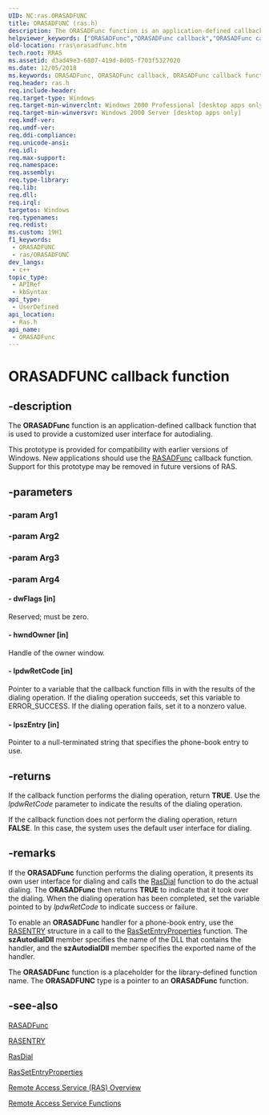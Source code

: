 ```yaml
---
UID: NC:ras.ORASADFUNC
title: ORASADFUNC (ras.h)
description: The ORASADFunc function is an application-defined callback function that is used to provide a customized user interface for autodialing.
helpviewer_keywords: ["ORASADFunc","ORASADFunc callback","ORASADFunc callback function [RAS]","_ras_orasadfunc","ras/ORASADFunc","rras.orasadfunc"]
old-location: rras\orasadfunc.htm
tech.root: RRAS
ms.assetid: d3ad49e3-6807-419d-8d05-f703f5327020
ms.date: 12/05/2018
ms.keywords: ORASADFunc, ORASADFunc callback, ORASADFunc callback function [RAS], _ras_orasadfunc, ras/ORASADFunc, rras.orasadfunc
req.header: ras.h
req.include-header: 
req.target-type: Windows
req.target-min-winverclnt: Windows 2000 Professional [desktop apps only]
req.target-min-winversvr: Windows 2000 Server [desktop apps only]
req.kmdf-ver: 
req.umdf-ver: 
req.ddi-compliance: 
req.unicode-ansi: 
req.idl: 
req.max-support: 
req.namespace: 
req.assembly: 
req.type-library: 
req.lib: 
req.dll: 
req.irql: 
targetos: Windows
req.typenames: 
req.redist: 
ms.custom: 19H1
f1_keywords:
 - ORASADFUNC
 - ras/ORASADFUNC
dev_langs:
 - c++
topic_type:
 - APIRef
 - kbSyntax
api_type:
 - UserDefined
api_location:
 - Ras.h
api_name:
 - ORASADFunc
---
```


# ORASADFUNC callback function


## -description

The 
<b>ORASADFunc</b> function is an application-defined callback function that is used to provide a customized user interface for autodialing.

This prototype is provided for compatibility with earlier versions of Windows. New applications should use the 
<a href="https://docs.microsoft.com/windows/desktop/api/ras/nc-ras-rasadfunca">RASADFunc</a> callback function. Support for this prototype may be removed in future versions of RAS.

## -parameters

### -param Arg1

### -param Arg2

### -param Arg3

### -param Arg4

#### - dwFlags [in]

Reserved; must be zero.


#### - hwndOwner [in]

Handle of the owner window.


#### - lpdwRetCode [in]

Pointer to a variable that the callback function fills in with the results of the dialing operation. If the dialing operation succeeds, set this variable to ERROR_SUCCESS. If the dialing operation fails, set it to a nonzero value.


#### - lpszEntry [in]

Pointer to a null-terminated string that specifies the phone-book entry to use.

## -returns

If the callback function performs the dialing operation, return <b>TRUE</b>. Use the <i>lpdwRetCode</i> parameter to indicate the results of the dialing operation.

If the callback function does not perform the dialing operation, return <b>FALSE</b>. In this case, the system uses the default user interface for dialing.

## -remarks

If the 
<b>ORASADFunc</b> function performs the dialing operation, it presents its own user interface for dialing and calls the 
<a href="https://docs.microsoft.com/windows/desktop/api/ras/nf-ras-rasdiala">RasDial</a> function to do the actual dialing. The 
<b>ORASADFunc</b> then returns <b>TRUE</b> to indicate that it took over the dialing. When the dialing operation has been completed, set the variable pointed to by <i>lpdwRetCode</i> to indicate success or failure.

To enable an 
<b>ORASADFunc</b> handler for a phone-book entry, use the 
<a href="https://docs.microsoft.com/previous-versions/windows/desktop/legacy/aa377274(v=vs.85)">RASENTRY</a> structure in a call to the 
<a href="https://docs.microsoft.com/windows/desktop/api/ras/nf-ras-rassetentrypropertiesa">RasSetEntryProperties</a> function. The <b>szAutodialDll</b> member specifies the name of the DLL that contains the handler, and the <b>szAutodialDll</b> member specifies the exported name of the handler.

The 
<b>ORASADFunc</b> function is a placeholder for the library-defined function name. The <b>ORASADFUNC</b> type is a pointer to an 
<b>ORASADFunc</b> function.

## -see-also

<a href="https://docs.microsoft.com/windows/desktop/api/ras/nc-ras-rasadfunca">RASADFunc</a>



<a href="https://docs.microsoft.com/previous-versions/windows/desktop/legacy/aa377274(v=vs.85)">RASENTRY</a>



<a href="https://docs.microsoft.com/windows/desktop/api/ras/nf-ras-rasdiala">RasDial</a>



<a href="https://docs.microsoft.com/windows/desktop/api/ras/nf-ras-rassetentrypropertiesa">RasSetEntryProperties</a>



<a href="https://docs.microsoft.com/windows/desktop/RRAS/about-remote-access-service">Remote Access Service (RAS) Overview</a>



<a href="https://docs.microsoft.com/windows/desktop/RRAS/remote-access-service-functions">Remote Access Service Functions</a>

